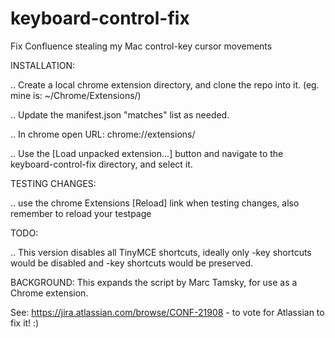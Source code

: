 # keyboard-control-fix
Fix Confluence stealing my Mac control-key cursor movements

INSTALLATION: 

  .. Create a local chrome extension directory, and clone the repo into it. (eg. mine is: ~/Chrome/Extensions/)
  
  .. Update the manifest.json "matches" list as needed.
  
  .. In chrome open URL: chrome://extensions/
  
  .. Use the [Load unpacked extension...] button and navigate to the keyboard-control-fix directory, and select it.

TESTING CHANGES:

  .. use the chrome Extensions [Reload] link when testing changes, also remember to reload your testpage

TODO:

.. This version disables all TinyMCE shortcuts, ideally only <ctl>-key shortcuts would be disabled and <cmd>-key shortcuts would be preserved.

BACKGROUND:
This expands the script by Marc Tamsky, for use as a Chrome extension.

See: https://jira.atlassian.com/browse/CONF-21908 - to vote for Atlassian to fix it! :)
